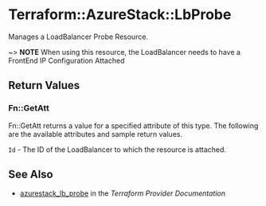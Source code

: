 # Terraform::AzureStack::LbProbe

Manages a LoadBalancer Probe Resource.

~> **NOTE** When using this resource, the LoadBalancer needs to have a FrontEnd IP Configuration Attached

## Return Values

### Fn::GetAtt

Fn::GetAtt returns a value for a specified attribute of this type. The following are the available attributes and sample return values.

`Id` - The ID of the LoadBalancer to which the resource is attached.

## See Also

* [azurestack_lb_probe](https://www.terraform.io/docs/providers/azurestack/r/lb_probe.html) in the _Terraform Provider Documentation_